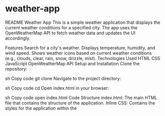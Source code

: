 # weather-app

README
Weather App
This is a simple weather application that displays the current weather conditions for a specified city. The app uses the OpenWeatherMap API to fetch weather data and updates the UI accordingly.

Features
Search for a city's weather.
Displays temperature, humidity, and wind speed.
Shows weather icons based on current weather conditions (e.g., clouds, clear, rain, snow, drizzle, mist).
Technologies Used
HTML
CSS
JavaScript
OpenWeatherMap API
Setup and Installation
Clone the repository:

sh
Copy code
git clone <repository-url>
Navigate to the project directory:

sh
Copy code
cd <project-directory>
Open index.html in your browser:

sh
Copy code
open index.html
Code Structure
index.html: The main HTML file that contains the structure of the application.
Inline CSS: Contains the styles for the application within the <style> tag in the index.html file.
Inline JavaScript: Contains the logic for fetching weather data and updating the UI within the <script> tag in the index.html file.
HTML
The index.html file contains the basic structure of the application including:

A search input field for the user to enter a city name.
A button to trigger the weather search.
Sections to display the weather information including temperature, city name, humidity, and wind speed.
CSS
The CSS is written within a <style> tag inside the index.html file. It includes styles for:

Centering the content on the page.
Styling the search input field and button.
Displaying the weather information with appropriate colors and font sizes.
Background gradient and rounded corners for the main container.
JavaScript
The JavaScript is written within a <script> tag inside the index.html file. It includes:

An API key and URL to fetch weather data from OpenWeatherMap.
Functions to handle the weather data and update the UI.
Event listeners for the search button to trigger the weather search based on the user input.
Usage
Search for a City:

Enter the city name in the search input field.
Click the search button.
The application will fetch and display the weather data for the specified city including temperature, humidity, and wind speed, and will update the weather icon accordingly.

Initial Weather Check:

The app performs an initial weather check for Bangalore when it loads.
API Integration
The application uses the OpenWeatherMap API to fetch weather data. Make sure to replace the apiKey variable with your own API key from OpenWeatherMap.

javascript
Copy code
const apiKey = "your_api_key_here";
Images
The application uses several images for displaying weather icons. Ensure the images are placed in an images directory within the project.

Note
Ensure an active internet connection to fetch data from the OpenWeatherMap API.
The API key provided in the code is for demonstration purposes. Use your own API key for production.
License
This project is licensed under the MIT License.


https://github.com/user-attachments/assets/2ab190b2-69be-4d38-a3e4-4100a14b44c5


